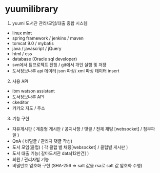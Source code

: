 # yuumilibrary

1. yuumi 도서관 관리/모임/대출 종합 시스템
- linux mint
- spring framework / jenkins / maven
- tomcat 9.0 / mybatis 
- java / javascript / jQuery 
- html / css 
- database (Oracle sql developer)
- svn에서 팀프로젝트 진행 / git에서 개인 실행 및 저장
- 도서정보나루 api 데이터 json 파싱/ xml 파싱 데이터 insert

2. 사용 API
- ibm watson assistant
- 도서정보나루 API
- ckeditor
- 카카오 지도 / 주소

3. 기능 구현
- 자유게시판 ( 계층형 게시판 / 공지사항 / 댓글 / 전체 채팅 [websocket] / 첨부파일 )
- QnA ( 비밀글 / 관리자 댓글 작성)
- 도서 모임(클럽) ( 각 클럽 별 채팅[websocket] / 클럽별 게시판 )
- 도서 대출 기능( 갈마도서관 data[12만건] )
- 회원 / 관리자별 기능
- 비밀번호 암호화 구현 (SHA-256 => salt 값을  rsa로 salt 값 암호화 수행)
